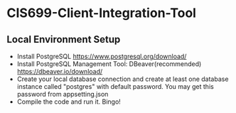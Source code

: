 # CIS699-Client-Integration-Tool

## Local Environment Setup
  * Install PostgreSQL https://www.postgresql.org/download/ 
  * Install PostgreSQL Management Tool: DBeaver(recommended) https://dbeaver.io/download/
  * Create your local database connection and create at least one database instance called "postgres" with default password. You may get this password from appsetting.json
  * Compile the code and run it. Bingo!
